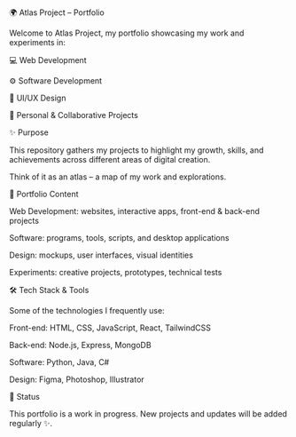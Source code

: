 🌍 Atlas Project – Portfolio

Welcome to Atlas Project, my portfolio showcasing my work and experiments in:



💻 Web Development

⚙️ Software Development

🎨 UI/UX Design

🚀 Personal & Collaborative Projects



✨ Purpose

This repository gathers my projects to highlight my growth, skills, and achievements across different areas of digital creation.

Think of it as an atlas – a map of my work and explorations.



📂 Portfolio Content

Web Development: websites, interactive apps, front-end & back-end projects

Software: programs, tools, scripts, and desktop applications

Design: mockups, user interfaces, visual identities

Experiments: creative projects, prototypes, technical tests



🛠️ Tech Stack & Tools

Some of the technologies I frequently use:

Front-end: HTML, CSS, JavaScript, React, TailwindCSS

Back-end: Node.js, Express, MongoDB

Software: Python, Java, C#

Design: Figma, Photoshop, Illustrator

🚧 Status

This portfolio is a work in progress.
New projects and updates will be added regularly ✨.
